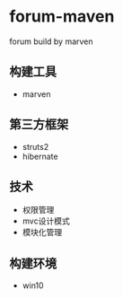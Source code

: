 # forum-maven
forum build by marven

## 构建工具
- marven

## 第三方框架

- struts2
- hibernate

## 技术
- 权限管理
- mvc设计模式
- 模块化管理

## 构建环境
- win10





